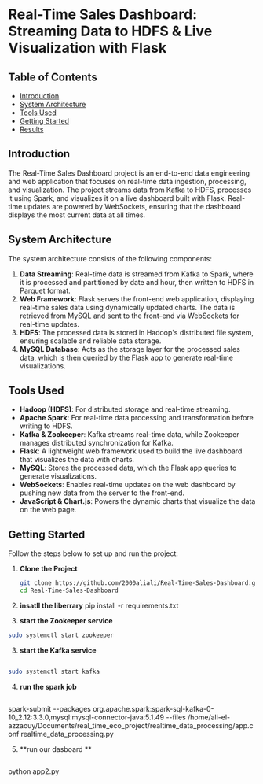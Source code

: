# Real-Time Sales Dashboard: Streaming Data to HDFS & Live Visualization with Flask

## Table of Contents
- [Introduction](#introduction)
- [System Architecture](#system-architecture)
- [Tools Used](#tools-used)
- [Getting Started](#getting-started)
- [Results](#results)

## Introduction
The Real-Time Sales Dashboard project is an end-to-end data engineering and web application that focuses on real-time data ingestion, processing, and visualization. The project streams data from Kafka to HDFS, processes it using Spark, and visualizes it on a live dashboard built with Flask. Real-time updates are powered by WebSockets, ensuring that the dashboard displays the most current data at all times.

## System Architecture
The system architecture consists of the following components:
1. **Data Streaming**: Real-time data is streamed from Kafka to Spark, where it is processed and partitioned by date and hour, then written to HDFS in Parquet format.
2. **Web Framework**: Flask serves the front-end web application, displaying real-time sales data using dynamically updated charts. The data is retrieved from MySQL and sent to the front-end via WebSockets for real-time updates.
3. **HDFS**: The processed data is stored in Hadoop's distributed file system, ensuring scalable and reliable data storage.
4. **MySQL Database**: Acts as the storage layer for the processed sales data, which is then queried by the Flask app to generate real-time visualizations.

## Tools Used
- **Hadoop (HDFS)**: For distributed storage and real-time streaming.
- **Apache Spark**: For real-time data processing and transformation before writing to HDFS.
- **Kafka & Zookeeper**: Kafka streams real-time data, while Zookeeper manages distributed synchronization for Kafka.
- **Flask**: A lightweight web framework used to build the live dashboard that visualizes the data with charts.
- **MySQL**: Stores the processed data, which the Flask app queries to generate visualizations.
- **WebSockets**: Enables real-time updates on the web dashboard by pushing new data from the server to the front-end.
- **JavaScript & Chart.js**: Powers the dynamic charts that visualize the data on the web page.

## Getting Started

Follow the steps below to set up and run the project:

1. **Clone the Project**
   ```bash
   git clone https://github.com/2000aliali/Real-Time-Sales-Dashboard.git
   cd Real-Time-Sales-Dashboard


2. **insatll the liberrary** 
pip install -r requirements.txt

3. **start the Zookeeper service**
``` bash
sudo systemctl start zookeeper
```
3.  **start the Kafka service**
``` bash

sudo systemctl start kafka
```
4. **run the spark job**
   ``` bash
spark-submit --packages org.apache.spark:spark-sql-kafka-0-10_2.12:3.3.0,mysql:mysql-connector-java:5.1.49 --files /home/ali-el-azzaouy/Documents/real_time_eco_project/realtime_data_processing/app.conf realtime_data_processing.py


5. **run our dasboard **
   ``` bash
python app2.py 

